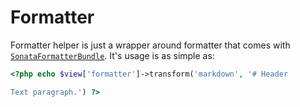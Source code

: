<!---
# This file is part of the ChillDev ViewHelpers bundle.
#
# @author Rafał Wrzeszcz <rafal.wrzeszcz@wrzasq.pl>
# @copyright 2013 © by Rafał Wrzeszcz - Wrzasq.pl.
# @version 0.1.3
# @since 0.1.3
# @package ChillDev\Bundle\ViewHelpersBundle
-->

# Formatter

Formatter helper is just a wrapper around formatter that comes with [`SonataFormatterBundle`](https://github.com/sonata-project/SonataFormatterBundle). It's usage is as simple as:

```php
<?php echo $view['formatter']->transform('markdown', '# Header

Text paragraph.') ?>
```

